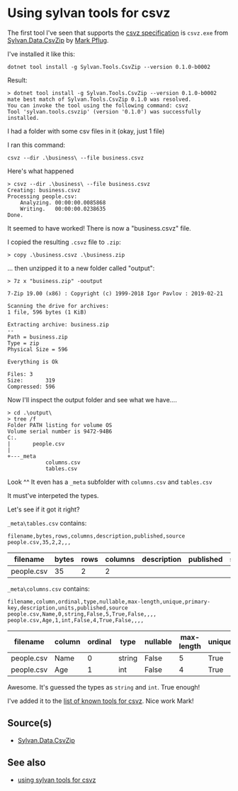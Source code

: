 ﻿# Using sylvan tools for csvz

The first tool I've seen that supports the [csvz specification](https://github.com/secretGeek/csvz) is `csvz.exe` from [Sylvan.Data.CsvZip](https://github.com/MarkPflug/Sylvan.Data.CsvZip) by [Mark Pflug](https://markpflug.github.io/).

I've installed it like this:

	dotnet tool install -g Sylvan.Tools.CsvZip --version 0.1.0-b0002

Result:

	> dotnet tool install -g Sylvan.Tools.CsvZip --version 0.1.0-b0002
	mate best match of Sylvan.Tools.CsvZip 0.1.0 was resolved.
	You can invoke the tool using the following command: csvz
	Tool 'sylvan.tools.csvzip' (version '0.1.0') was successfully installed.

I had a folder with some csv files in it (okay, just 1 file)

I ran this command:

	csvz --dir .\business\ --file business.csvz

Here's what happened

	> csvz --dir .\business\ --file business.csvz
	Creating: business.csvz
	Processing people.csv:
		Analyzing. 00:00:00.0085868
		Writing.   00:00:00.0238635
	Done.

It seemed to have worked! There is now a "business.csvz" file.

I copied the resulting `.csvz` file to `.zip`:

	> copy .\business.csvz .\business.zip

... then unzipped it to a new folder called "output":

	> 7z x "business.zip" -ooutput

	7-Zip 19.00 (x86) : Copyright (c) 1999-2018 Igor Pavlov : 2019-02-21

	Scanning the drive for archives:
	1 file, 596 bytes (1 KiB)

	Extracting archive: business.zip
	--
	Path = business.zip
	Type = zip
	Physical Size = 596

	Everything is Ok

	Files: 3
	Size:       319
	Compressed: 596

Now I'll inspect the output folder and see what we have....

	> cd .\output\
	> tree /f
	Folder PATH listing for volume OS
	Volume serial number is 9472-94B6
	C:.
	|		people.csv
	|
	+---_meta
				columns.csv
				tables.csv

Look ^^  It even has a `_meta` subfolder with `columns.csv` and `tables.csv`

It must've interpeted the types.

Let's see if it got it right?

`_meta\tables.csv` contains:

	filename,bytes,rows,columns,description,published,source
	people.csv,35,2,2,,,

| filename | bytes | rows | columns | description | published | source |
|----------|-------|------|---------|-------------|-----------|--------|
| people.csv | 35 | 2 | 2 |  |  |  |

`_meta\columns.csv` contains:

	filename,column,ordinal,type,nullable,max-length,unique,primary-key,description,units,published,source
	people.csv,Name,0,string,False,5,True,False,,,,
	people.csv,Age,1,int,False,4,True,False,,,,

| filename | column | ordinal | type | nullable | max-length | unique | primary-key | description | units | published | source |
|----------|--------|---------|------|----------|------------|--------|-------------|-------------|-------|-----------|--------|
| people.csv | Name | 0 | string | False | 5 | True | False |  |  |  |  |
| people.csv | Age | 1 | int | False | 4 | True | False |  |  |  |  |

Awesome. It's guessed the types as `string` and `int`. True enough!

I've added it to the [list of known tools for csvz](https://github.com/secretGeek/csvz#a-list-of-csvz-compliant-tools-and-libraries). Nice work Mark!

## Source(s)

- [Sylvan.Data.CsvZip](https://github.com/MarkPflug/Sylvan.Data.CsvZip)

## See also

- [using sylvan tools for csvz](../csv/using_sylvan_tools_for_csvz.md)
